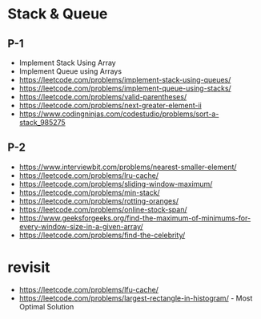 # Stack & Queue

## P-1
- Implement Stack Using Array
- Implement Queue using Arrays
- https://leetcode.com/problems/implement-stack-using-queues/
- https://leetcode.com/problems/implement-queue-using-stacks/
- https://leetcode.com/problems/valid-parentheses/
- https://leetcode.com/problems/next-greater-element-ii
- https://www.codingninjas.com/codestudio/problems/sort-a-stack_985275

## P-2

- https://www.interviewbit.com/problems/nearest-smaller-element/
- https://leetcode.com/problems/lru-cache/
- https://leetcode.com/problems/sliding-window-maximum/
- https://leetcode.com/problems/min-stack/
- https://leetcode.com/problems/rotting-oranges/
- https://leetcode.com/problems/online-stock-span/
- https://www.geeksforgeeks.org/find-the-maximum-of-minimums-for-every-window-size-in-a-given-array/
- https://leetcode.com/problems/find-the-celebrity/

# revisit
- https://leetcode.com/problems/lfu-cache/
- https://leetcode.com/problems/largest-rectangle-in-histogram/ - Most Optimal Solution
